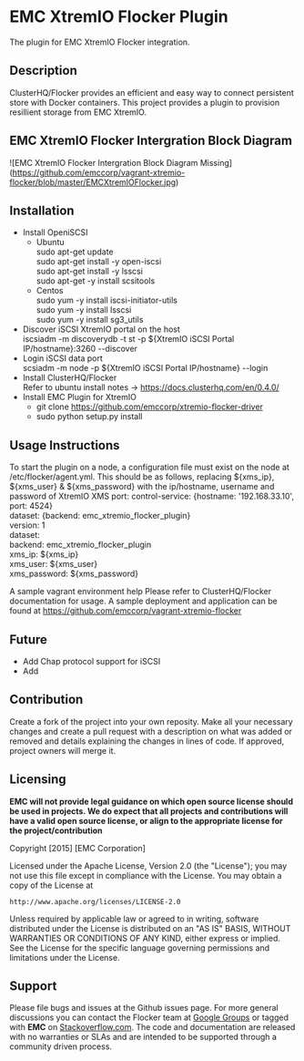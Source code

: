 EMC XtremIO Flocker Plugin
======================
The plugin for EMC XtremIO Flocker integration.

## Description
ClusterHQ/Flocker provides an efficient and easy way to connect persistent store with Docker containers. This project provides a plugin to provision resillient storage from EMC XtremIO.

## EMC XtremIO Flocker Intergration Block Diagram
![EMC XtremIO Flocker Intergration Block Diagram Missing] 
(https://github.com/emccorp/vagrant-xtremio-flocker/blob/master/EMCXtremIOFlocker.jpg)
## Installation
- Install OpeniSCSI 
    * Ubuntu<br>
    sudo apt-get update <br>
    sudo apt-get install -y open-iscsi<br>
    sudo apt-get install -y lsscsi<br>
    sudo apt-get -y install scsitools
    * Centos<br>
    sudo yum -y install iscsi-initiator-utils<br>
    sudo yum -y install lsscsi<br>
    sudo yum -y install sg3_utils<br>
- Discover iSCSI XtremIO portal on the host<br>
    iscsiadm -m discoverydb -t st -p ${XtremIO iSCSI Portal IP/hostname}:3260 --discover
- Login iSCSI data port<br> 
scsiadm -m node  -p ${XtremIO iSCSI Portal IP/hostname} --login
- Install ClusterHQ/Flocker<br>
Refer to ubuntu install notes -> https://docs.clusterhq.com/en/0.4.0/
- Install EMC Plugin for XtremIO<br>
    * git clone https://github.com/emccorp/xtremio-flocker-driver
    * sudo python setup.py install

## Usage Instructions
To start the plugin on a node, a configuration file must exist on the node at /etc/flocker/agent.yml. This should be as follows, replacing ${xms_ip}, ${xms_user} & ${xms_password} with the ip/hostname, username and password of XtremIO XMS port:
control-service: {hostname: '192.168.33.10', port: 4524}<br>
dataset: {backend: emc_xtremio_flocker_plugin} <br>
version: 1 <br>
dataset: <br>
backend: emc_xtremio_flocker_plugin <br> 
    xms_ip: ${xms_ip} <br>
    xms_user: ${xms_user} <br> 
    xms_password: ${xms_password} <br>

A sample vagrant environment help 
Please refer to ClusterHQ/Flocker documentation for usage. A sample deployment and application can be found at https://github.com/emccorp/vagrant-xtremio-flocker 

## Future
- Add Chap protocol support for iSCSI
- Add 

## Contribution
Create a fork of the project into your own reposity. Make all your necessary changes and create a pull request with a description on what was added or removed and details explaining the changes in lines of code. If approved, project owners will merge it.

Licensing
---------
**EMC will not provide legal guidance on which open source license should be used in projects. We do expect that all projects and contributions will have a valid open source license, or align to the appropriate license for the project/contribution**

Copyright [2015] [EMC Corporation]

Licensed under the Apache License, Version 2.0 (the "License");
you may not use this file except in compliance with the License.
You may obtain a copy of the License at

    http://www.apache.org/licenses/LICENSE-2.0

Unless required by applicable law or agreed to in writing, software
distributed under the License is distributed on an "AS IS" BASIS,
WITHOUT WARRANTIES OR CONDITIONS OF ANY KIND, either express or implied.
See the License for the specific language governing permissions and
limitations under the License.

Support
-------
Please file bugs and issues at the Github issues page. For more general discussions you can contact the Flocker team at <a href="https://groups.google.com/forum/#!forum/flocker-users">Google Groups</a> or tagged with **EMC** on <a href="https://stackoverflow.com">Stackoverflow.com</a>. The code and documentation are released with no warranties or SLAs and are intended to be supported through a community driven process.
